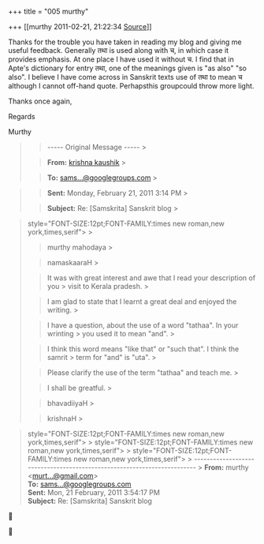 +++
title = "005 murthy"

+++
[[murthy	2011-02-21, 21:22:34 [Source](https://groups.google.com/g/samskrita/c/avIwpugwAK0)]]



Thanks for the trouble you have taken in reading my blog and giving me useful feedback. Generally तथा is used along with च, in which case it provides emphasis. At one place I have used it without च. I find that in Apte's dictionary for entry तथा, one of the meanings given is "as also" "so also". I believe I have come across in Sanskrit texts use of तथा to mean च although I cannot off-hand quote. Perhapsthis groupcould throw more light.

Thanks once again,

Regards

Murthy

> 
> > ----- Original Message ----- >
> 
> > 
> > **From:** [krishna kaushik]( "krishna4krishna@yahoo.com") >
> 
> > 
> > **To:** [sams...@googlegroups.com]( "samskrita@googlegroups.com") >
> 

> 
> > **Sent:** Monday, February 21, 2011 3:14 PM >
> 
> > 
> > **Subject:** Re: \[Samskrita\] Sanskrit blog >
> 
> > 
> >   
> > 

>  style="FONT-SIZE:12pt;FONT-FAMILY:times new roman,new york,times,serif"> >
> 
> > murthy mahodaya >
> 
> > 
> > namaskaaraH >
> 
> > 
> > 
> > 
> > 
> > It was with great interest and awe that I read your description of you > visit to Kerala pradesh. >
> 
> > 
> > I am glad to state that I learnt a great deal and enjoyed the writing. >
> 
> > 
> > 
> > 
> > 
> > I have a question, about the use of a word "tathaa". In your wrinting > you used it to mean "and". >
> 
> > 
> > I think this word means "like that" or "such that". I think the samrit > term for "and" is "uta". >
> 
> > 
> > 
> > 
> > 
> > Please clarify the use of the term "tathaa" and teach me. >
> 
> > 
> > I shall be greatful. >
> 
> > 
> > 
> > 
> > 
> > bhavadiiyaH >
> 
> > 
> > krishnaH >
> 
> > 
> >   
> 
> > 
> > 

>  style="FONT-SIZE:12pt;FONT-FAMILY:times new roman,new york,times,serif"> >
>  style="FONT-SIZE:12pt;FONT-FAMILY:times new roman,new york,times,serif"> >
>  style="FONT-SIZE:12pt;FONT-FAMILY:times new roman,new york,times,serif"> >
> ------------------------------------------------------------------------ >
> **From:** murthy \<[murt...@gmail.com]()\>  
> **To:** [sams...@googlegroups.com]()  
> **Sent:** Mon, 21 February, 2011 3:54:17 PM  
> **Subject:** Re: \[Samskrita\] Sanskrit blog  
>   
> > 
> > 
> > 





